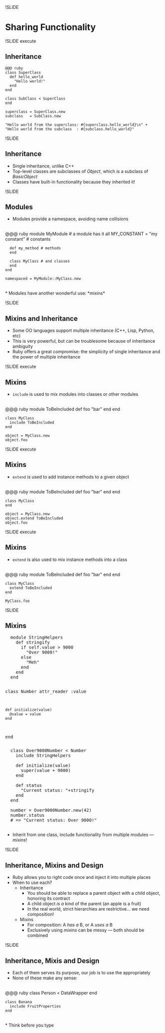 !SLIDE

# Sharing Functionality

!SLIDE execute

## Inheritance

    @@@ ruby
    class SuperClass
      def hello_world
        "Hello world!"
      end
    end
    
    class SubClass < SuperClass
    end
    
    superclass = SuperClass.new
    subclass   = SubClass.new
    
    "Hello world from the superclass: #{superclass.hello_world}\n" +
    "Hello world from the subclass  : #{subclass.hello_world}"
    
!SLIDE

## Inheritance

* Single inheritance, unlike C++
* Top-level classes are subclasses of *Object*, which is a subclass of *BasicObject*
* Classes have built-in functionality because they inherited it!

!SLIDE

## Modules

* Modules provide a namespace, avoiding name collisions
<br/>
    @@@ ruby
    module MyModule # a module has it all
      MY_CONSTANT = "my constant" # constants
      
      def my_method # methods
      end
      
      class MyClass # and classes
      end
    end
    
    namespaced = MyModule::MyClass.new

<br/>
* Modules have another wonderful use: *mixins*

!SLIDE

## Mixins and Inheritance

* Some OO languages support multiple inheritance (C++, Lisp, Python, etc)
* This is very powerful, but can be troublesome because of inheritance ambiguity
* Ruby offers a great compromise: the simplicity of single inheritance and the power of multiple inheritance

!SLIDE execute

## Mixins

* `include` is used to mix modules into classes or other modules
<br/>
    @@@ ruby
    module ToBeIncluded
      def foo
        "bar"
      end
    end
    
    class MyClass
      include ToBeIncluded
    end
    
    object = MyClass.new
    object.foo

!SLIDE execute

## Mixins

* `extend` is used to add instance methods to a given object
<br/>
    @@@ ruby
    module ToBeIncluded
      def foo
        "bar"
      end
    end
    
    class MyClass
    end
    
    object = MyClass.new
    object.extend ToBeIncluded
    object.foo

!SLIDE execute

## Mixins

* `extend` is also used to mix instance methods into a class
<br/>
    @@@ ruby
    module ToBeIncluded
      def foo
        "bar"
      end
    end
    
    class MyClass
      extend ToBeIncluded
    end
    
    MyClass.foo

!SLIDE

## Mixins

<div class="two-column-container">
  <pre class="sh_ruby sh_sourceCode two-column left">
  module StringHelpers
    def stringify
      if self.value > 9000
        "Over 9000!"
      else
        "Meh"
      end
    end
  end

  class Number
    attr_reader :value
    
    def initialize(value)
      @value = value
    end
  end
  </pre>
  <pre class="sh_ruby sh_sourceCode two-column right">
  class Over9000Number < Number
    include StringHelpers
    
    def initialize(value)
      super(value + 9000)
    end
    
    def status
      "Current status: "+stringify
    end
  end

  number = Over9000Number.new(42)
  number.status 
  # => "Current status: Over 9000!"
  </pre>
</div>

* Inherit from one class, include functionality from multiple modules — *mixins*!

!SLIDE

## Inheritance, Mixins and Design

* Ruby allows you to right code once and inject it into multiple places
* When to use each?
  * Inheritance
    * You should be able to replace a parent object with a child object, honoring its contract
    * A child object *is a* kind of the parent (an apple is a fruit)
    * In the real world, strict hierarchies are restrictive... we need composition!
  * Mixins
    * For composition: A *has a* B, or A *uses a* B
    * Exclusively using *mixins* can be messy — both should be combined
    
!SLIDE

## Inheritance, Mixis and Design

* Each of them serves its purpose, our job is to use the appropriately
* None of these make any sense:
<br/>
    @@@ ruby
    class Person < DataWrapper
    end
    
    class Banana
      include FruitProperties
    end
<br/>      
* Think before you type
